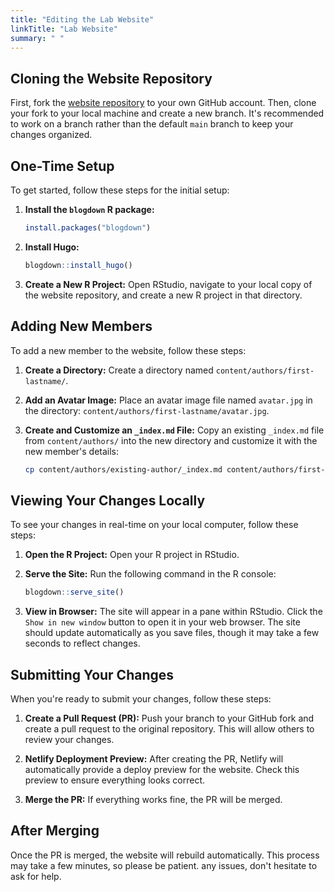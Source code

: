 ```yaml
---
title: "Editing the Lab Website"
linkTitle: "Lab Website"
summary: " "
---
```


## Cloning the Website Repository
First, fork the [website repository](://github.com/weecology/website) to your own GitHub account. Then, clone your fork to your local machine and create a new branch. It's recommended to work on a branch rather than the default `main` branch to keep your changes organized.

## One-Time Setup
To get started, follow these steps for the initial setup:

1. **Install the `blogdown` R package:**
   ```r
   install.packages("blogdown")
   ```

2. **Install Hugo:**
   ```r
   blogdown::install_hugo()
   ```

3. **Create a New R Project:**
   Open RStudio, navigate to your local copy of the website repository, and create a new R project in that directory.

## Adding New Members
To add a new member to the website, follow these steps:

1. **Create a Directory:**
   Create a directory named `content/authors/first-lastname/`.

2. **Add an Avatar Image:**
   Place an avatar image file named `avatar.jpg` in the directory: `content/authors/first-lastname/avatar.jpg`.

3. **Create and Customize an `_index.md` File:**
   Copy an existing `_index.md` file from `content/authors/` into the new directory and customize it with the new member's details:
   ```bash
   cp content/authors/existing-author/_index.md content/authors/first-lastname/_index.md
   ```

## Viewing Your Changes Locally
To see your changes in real-time on your local computer, follow these steps:

1. **Open the R Project:**
   Open your R project in RStudio.

2. **Serve the Site:**
   Run the following command in the R console:
   ```r
   blogdown::serve_site()
   ```

3. **View in Browser:**
   The site will appear in a pane within RStudio. Click the `Show in new window` button to open it in your web browser. The site should update automatically as you save files, though it may take a few seconds to reflect changes.

## Submitting Your Changes
When you're ready to submit your changes, follow these steps:

1. **Create a Pull Request (PR):**
   Push your branch to your GitHub fork and create a pull request to the original repository. This will allow others to review your changes.

2. **Netlify Deployment Preview:**
   After creating the PR, Netlify will automatically provide a deploy preview for the website. Check this preview to ensure everything looks correct.

3. **Merge the PR:**
   If everything works fine, the PR will be merged.

## After Merging
Once the PR is merged, the website will rebuild automatically. This process may take a few minutes, so please be patient.
 any issues, don't hesitate to ask for help.
